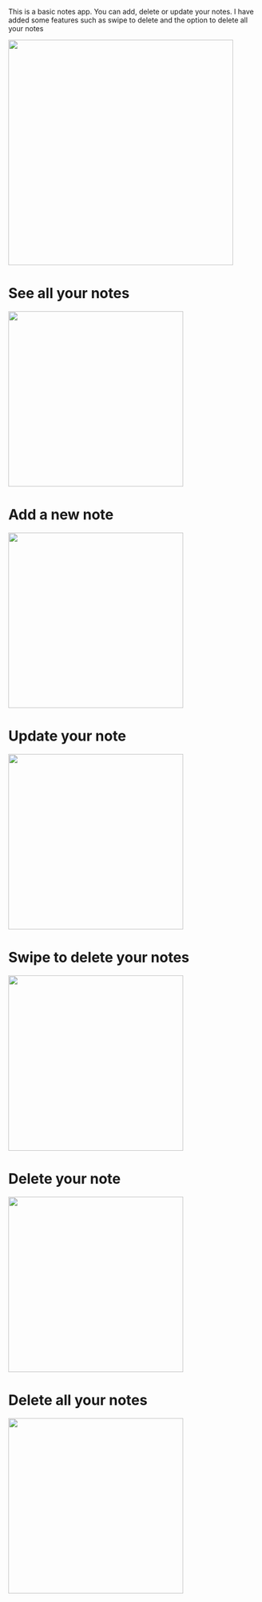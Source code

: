 This is a basic notes app. You can add, delete or update your notes. I have added some features such as swipe to delete and the option to delete all your notes

<img src="feature%20grapic/Notes App Playstore Cover.png" width="450">



# See all your notes
<img src="images/listNotes.png" width="350">


# Add a new note
<img src="images/addNote.png" width="350">


# Update your note
<img src="images/updateNote.png" width="350">


# Swipe to delete your notes

<img src="images/swipeToDelete.png" width="350">


# Delete your note
<img src="images/deleteNote.png" width="350">



# Delete all your notes
<img src="images/deleteAllNotes.png" width="350">
